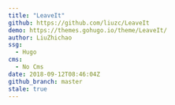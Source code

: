 ```yaml
---
title: "LeaveIt"
github: https://github.com/liuzc/LeaveIt
demo: https://themes.gohugo.io/theme/LeaveIt/
author: LiuZhichao
ssg:
  - Hugo
cms:
  - No Cms
date: 2018-09-12T08:46:04Z
github_branch: master
stale: true
---
```

